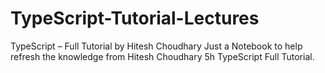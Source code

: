 # TypeScript-Tutorial-Lectures
TypeScript – Full Tutorial by Hitesh Choudhary
Just a Notebook to help refresh the knowledge from Hitesh Choudhary 5h TypeScript Full Tutorial.
